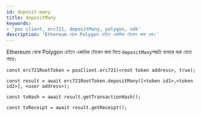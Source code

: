 ```yaml
---
id: deposit-many
title: depositMany
keywords:
- 'pos client, erc721, depositMany, polygon, sdk'
description: 'Ethereum থেকে Polygon চেইনে একাধিক টোকেন জমা দেয়।'
---
```


Ethereum থেকে Polygon চেইনে একাধিক টোকেন জমা দিতে `depositMany`পদ্ধতি ব্যবহার করা যেতে পারে।

```
const erc721RootToken = posClient.erc721(<root token address>, true);

const result = await erc721RootToken.depositMany([<token id1>,<token id2>], <user address>);

const txHash = await result.getTransactionHash();

const txReceipt = await result.getReceipt();

```
